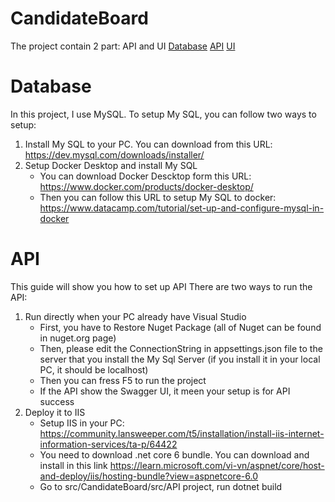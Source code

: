 # CandidateBoard
The project contain 2 part: API and UI
[Database](#Database)
[API](#API)
[UI](#UI)

Database
========
In this project, I use MySQL. 
To setup My SQL, you can follow two ways to setup:
1. Install My SQL to your PC. You can download from this URL: 
    https://dev.mysql.com/downloads/installer/
2. Setup Docker Desktop and install My SQL
    - You can download Docker Descktop form this URL:
        https://www.docker.com/products/docker-desktop/
    - Then you can follow this URL to setup My SQL to docker: 
        https://www.datacamp.com/tutorial/set-up-and-configure-mysql-in-docker

API
========
This guide will show you how to set up API
There are two ways to run the API:
1. Run directly when your PC already have Visual Studio
    - First, you have to Restore Nuget Package (all of Nuget can be found in nuget.org page)
    - Then, please edit the ConnectionString in appsettings.json file to the server that you install the My Sql Server (if you install it in your local PC, it should be localhost)
    - Then you can fress F5 to run the project
    - If the API show the Swagger UI, it meen your setup is for API success
2. Deploy it to IIS
    - Setup IIS in your PC: https://community.lansweeper.com/t5/installation/install-iis-internet-information-services/ta-p/64422
    - You need to download .net core 6 bundle. You can download and install in this link https://learn.microsoft.com/vi-vn/aspnet/core/host-and-deploy/iis/hosting-bundle?view=aspnetcore-6.0
    - Go to src/CandidateBoard/src/API project, run dotnet build


